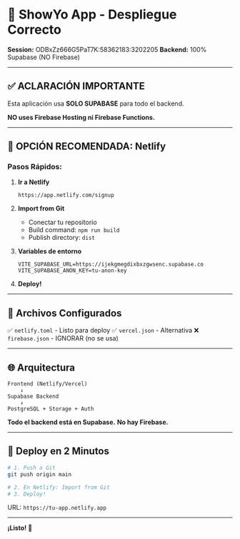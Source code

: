 # 🚀 ShowYo App - Despliegue Correcto

**Session:** ODBxZz666G5PaT7K:58362183:3202205
**Backend:** 100% Supabase (NO Firebase)

---

## ✅ ACLARACIÓN IMPORTANTE

Esta aplicación usa **SOLO SUPABASE** para todo el backend.

**NO uses Firebase Hosting ni Firebase Functions.**

---

## 🎯 OPCIÓN RECOMENDADA: Netlify

### Pasos Rápidos:

1. **Ir a Netlify**
   ```
   https://app.netlify.com/signup
   ```

2. **Import from Git**
   - Conectar tu repositorio
   - Build command: `npm run build`
   - Publish directory: `dist`

3. **Variables de entorno**
   ```
   VITE_SUPABASE_URL=https://ijekgmegdixbxzgwsenc.supabase.co
   VITE_SUPABASE_ANON_KEY=tu-anon-key
   ```

4. **Deploy!**

---

## 📝 Archivos Configurados

✅ `netlify.toml` - Listo para deploy
✅ `vercel.json` - Alternativa
❌ `firebase.json` - IGNORAR (no se usa)

---

## 🌐 Arquitectura

```
Frontend (Netlify/Vercel)
    ↓
Supabase Backend
    ↓
PostgreSQL + Storage + Auth
```

**Todo el backend está en Supabase.**
**No hay Firebase.**

---

## 🚀 Deploy en 2 Minutos

```bash
# 1. Push a Git
git push origin main

# 2. En Netlify: Import from Git
# 3. Deploy!
```

URL: `https://tu-app.netlify.app`

---

**¡Listo! 🎉**
